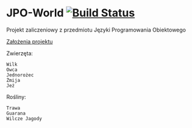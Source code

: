 # JPO-World [![Build Status](https://travis-ci.org/kazurrr/JPO-World.svg?branch=master)](https://travis-ci.org/kazurrr/JPO-World)
Projekt zaliczeniowy z przedmiotu Języki Programowania Obiektowego

[Założenia projektu](https://github.com/kazurrr/JPO-World/blob/master/readme.pdf)

Zwierzęta:

    Wilk
    Owca
    Jednorożec
    Żmija
    Jeż

Rośliny:

    Trawa
    Guarana
    Wilcze Jagody
